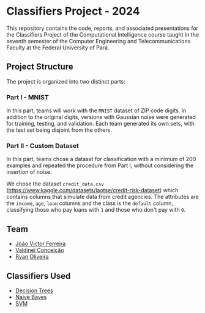 # Classifiers Project - 2024

This repository contains the code, reports, and associated presentations for the Classifiers Project of the Computational Intelligence course taught in the seventh semester of the Computer Engineering and Telecommunications Faculty at the Federal University of Pará.

## Project Structure

The project is organized into two distinct parts:

### Part I - MNIST

In this part, teams will work with the `MNIST` dataset of ZIP code digits. In addition to the original digits, versions with Gaussian noise were generated for training, testing, and validation. Each team generated its own sets, with the test set being disjoint from the others.

### Part II - Custom Dataset

In this part, teams chose a dataset for classification with a minimum of 200 examples and repeated the procedure from Part I, without considering the insertion of noise.

We chose the dataset `credit_data.csv` (https://www.kaggle.com/datasets/laotse/credit-risk-dataset) which contains columns that simulate data from credit agencies. The attributes are the `income`, `age`, `loan` columns and the class is the `default` column, classifying those who pay loans with `1` and those who don't pay with `0`.

## Team

- [João Victor Ferreira](https://github.com/jvictorferreira3301)
- [Valdinei Conceição](https://github.com/Manky0)
- [Ryan Oliveira](https://github.com/ASTRAson)
  
## Classifiers Used

- [Decision Trees](https://scikit-learn.org/stable/modules/generated/sklearn.tree.DecisionTreeClassifier.html)
- [Naive Bayes](https://scikit-learn.org/stable/modules/generated/sklearn.naive_bayes.GaussianNB.html)
- [SVM](https://scikit-learn.org/stable/modules/generated/sklearn.svm.SVC.html)
